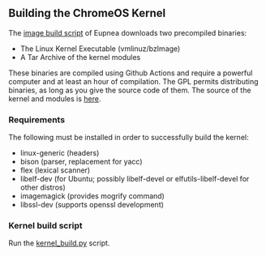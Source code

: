 ## Building the ChromeOS Kernel

The [image build script](https://github.com/eupnea-linux/eupnea/blob/main/build.py) of Eupnea downloads two precompiled binaries:

* The Linux Kernel Executable (vmlinuz/bzImage)
* A Tar Archive of the kernel modules

These binaries are compiled using Github Actions and require a powerful computer and at least an hour of compilation. The GPL permits distributing binaries, as long as you give the source code of them. The source of the kernel and modules is [here](https://chromium.googlesource.com/chromiumos/third_party/kernel).

### Requirements
The following must be installed in order to successfully build the kernel:
* linux-generic (headers)
* bison (parser, replacement for yacc)
* flex (lexical scanner)
* libelf-dev (for Ubuntu; possibly libelf-devel or elfutils-libelf-devel for other distros)
* imagemagick (provides mogrify command)
* libssl-dev (supports openssl development)

### Kernel build script
Run the [kernel_build.py](https://github.com/eupnea-linux/kernel/blob/main/kernel_build.py) script.
